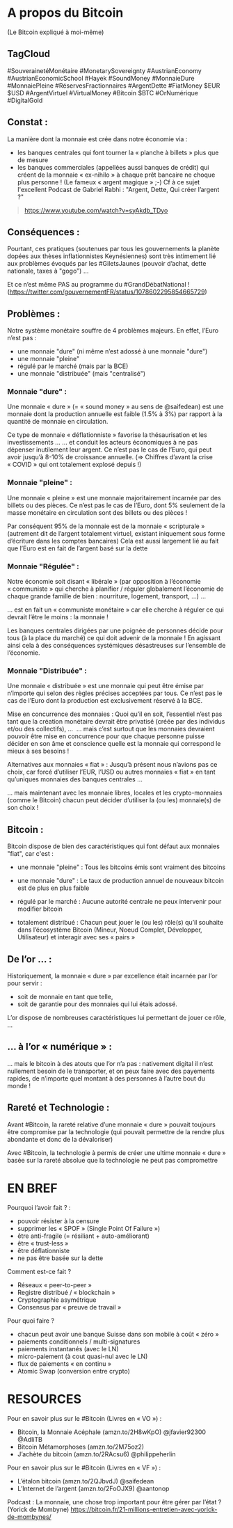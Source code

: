 # A propos du Bitcoin
(Le Bitcoin expliqué à moi-même)

## TagCloud
#SouverainetéMonétaire #MonetarySovereignty
#AustrianEconomy #AustrianEconomicSchool  #Hayek 
#SoundMoney #MonnaieDure #MonnaiePleine  #RéservesFractionnaires #ArgentDette 
#FiatMoney $EUR $USD #ArgentVirtuel #VirtualMoney
#Bitcoin $BTC #OrNumérique #DigitalGold 

## Constat : 
La manière dont la monnaie est crée dans notre économie via : 
- les banques centrales qui font tourner la « planche à billets » plus que de mesure
- les banques commerciales (appellées aussi banques de crédit) qui créent de la monnaie « ex-nihilo » à chaque prêt bancaire
ne choque plus personne ! (Le fameux « argent magique » ;-)
Cf à ce sujet l'excellent Podcast de Gabriel Rabhi : "Argent, Dette, Qui créer l’argent ?" 
> https://www.youtube.com/watch?v=syAkdb_TDyo
 

## Conséquences : 
Pourtant, ces pratiques (soutenues par tous les gouvernements la planète 
dopées aux thèses inflationnistes Keynésiennes) sont très intimement lié aux problèmes
évoqués par les #GiletsJaunes (pouvoir d’achat, dette nationale, taxes à "gogo") …

Et ce n’est même PAS au programme du #GrandDébatNational ! 
(https://twitter.com/gouvernementFR/status/1078602295854665729)

## Problèmes :
Notre système monétaire souffre de 4 problèmes majeurs. 
En effet, l’Euro n’est pas :
- une monnaie "dure" (ni même n’est adossé à une monnaie "dure")
- une monnaie "pleine"
- régulé par le marché (mais par la BCE)
- une monnaie "distribuée" (mais "centralisé")

### Monnaie "dure" :
Une monnaie « dure » (= « sound money » au sens de @saifedean) est une monnaie dont la production annuelle est faible (1.5% à 3%) par rapport à la quantité de monnaie en circulation.

Ce type de monnaie « déflationniste » favorise la thésaurisation et les investissements ...
… et conduit les acteurs économiques à ne pas dépenser inutilement leur argent.
Ce n’est pas le cas de l’Euro, qui peut avoir jusqu’à 8-10% de croissance annuelle.
(=> Chiffres d’avant la crise « COVID » qui ont totalement explosé depuis !)

### Monnaie "pleine" :
Une monnaie « pleine » est une monnaie majoritairement incarnée par des billets ou des pièces.
Ce n’est pas le cas de l’Euro, dont 5% seulement de la masse monétaire en circulation sont des billets ou des pièces !

Par conséquent 95% de la monnaie est de la monnaie « scripturale » 
(autrement dit de l’argent totalement virtuel, existant iniquement sous forme d’écriture dans les comptes bancaires)
Cela est aussi largement lié au fait que l’Euro est en fait de l’argent basé sur la dette

### Monnaie "Régulée" : 
Notre économie soit disant « libérale » (par opposition à l’économie « communiste » qui cherche à planifier / réguler globalement l’économie de chaque grande famille de bien : nourriture, logement, transport, …) …

… est en fait un « communiste monétaire » car elle cherche à réguler ce qui devrait l’être le moins : la monnaie !

Les banques centrales dirigées par une poignée de personnes décide pour tous (à la place du marché) ce qui doit advenir de la monnaie ! En agissant ainsi cela à des conséquences systémiques désastreuses sur l’ensemble de l’économie.

###  Monnaie "Distribuée" :
Une monnaie « distribuée » est une monnaie qui peut être émise par n’importe qui selon des règles précises acceptées par tous.
Ce n’est pas le cas de l’Euro dont la production est exclusivement réservé à la BCE.

Mise en concurrence des monnaies : 
Quoi qu’il en soit, l’essentiel n’est pas tant que la création monétaire devrait être privatisé (créée par des individus et/ou des collectifs), … 
… mais c’est surtout que les monnaies devraient pouvoir être mise en concurrence pour que chaque personne puisse décider en son âme et conscience quelle est la monnaie qui correspond le mieux à ses besoins !

Alternatives aux monnaies « fiat » :
Jusqu’à présent nous n’avions pas ce choix, car forcé d’utiliser l’EUR, l’USD ou autres monnaies « fiat » en tant qu’uniques monnaies des banques centrales …

… mais maintenant avec les monnaie libres, locales et les crypto-monnaies (comme le Bitcoin) chacun peut décider d’utiliser la (ou les) monnaie(s) de son choix !

## Bitcoin : 
Bitcoin dispose de bien des caractéristiques qui font défaut aux monnaies "fiat", car c'est :
- une monnaie "pleine" : Tous les bitcoins émis sont vraiment des bitcoins
- une monnaie "dure" : Le taux de production annuel de nouveaux bitcoin est de plus en plus faible

- régulé par le marché : Aucune autorité centrale ne peux intervenir pour modifier bitcoin
- totalement distribué : Chacun peut jouer le (ou les) rôle(s) qu’il souhaite dans l’écosystème Bitcoin (Mineur, Noeud Complet, Développer, Utilisateur) et interagir avec ses « pairs »

## De l’or … : 
Historiquement, la monnaie « dure » par excellence était incarnée par l’or pour servir :
- soit de monnaie en tant que telle,
- soit de garantie pour des monnaies qui lui étais adossé.

L’or dispose de nombreuses caractéristiques lui permettant de jouer ce rôle, …

## … à l’or « numérique » : 
… mais le bitcoin à des atouts que l’or n’a pas : nativement digital il n’est nullement besoin de le transporter, et on peux faire avec des payements rapides, de n’importe quel montant à des personnes à l’autre bout du monde !


## Rareté et Technologie :
Avant #Bitcoin, la rareté relative d’une monnaie « dure » pouvait toujours être compromise par la technologie (qui pouvait permettre de la rendre plus abondante et donc de la dévaloriser) 

Avec  #Bitcoin, la technologie à permis de créer une ultime monnaie « dure » basée sur la rareté absolue que la technologie ne peut pas compromettre 

EN BREF
======

Pourquoi l’avoir fait ? :
* pouvoir résister à la censure 
* supprimer les  « SPOF » (Single Point Of Failure »)
* être anti-fragile (= résiliant + auto-améliorant)
* être « trust-less » 
* être déflationniste
* ne pas être basée sur la dette

Comment est-ce fait ?
* Réseaux « peer-to-peer » 
* Registre distribué / « blockchain » 
* Cryptographie asymétrique
* Consensus par « preuve de travail » 

Pour quoi faire ?
* chacun peut avoir une banque Suisse dans son mobile à coût « zéro »
* paiements conditionnels / multi-signatures
* paiements instantanés (avec le LN)
* micro-paiement (à cout quasi-nul avec le LN)
* flux de paiements « en continu » 
* Atomic Swap (conversion entre crypto)


RESOURCES 
=========

Pour en savoir plus sur le #Bitcoin  (Livres en « VO ») :
- Bitcoin, la Monnaie Acéphale (amzn.to/2H8wKpO) @jfavier92300 @AdliTB ‏
- Bitcoin Métamorphoses (amzn.to/2M75oz2) 
- J’achète du bitcoin (amzn.to/2RAcsu6) @philippeherlin

Pour en savoir plus sur le #Bitcoin  (Livres  en « VF ») :
- L’étalon bitcoin (amzn.to/2QJbvdJ) @saifedean
- L’Internet de l’argent (amzn.to/2FoOJX9) @aantonop

Podcast : La monnaie, une chose trop important pour être gérer par l’état ? (Yorick de Mombyne)
https://bitcoin.fr/21-millions-entretien-avec-yorick-de-mombynes/

